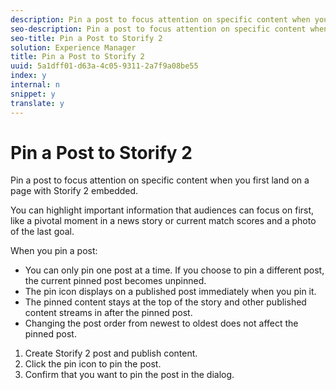 ```yaml
---
description: Pin a post to focus attention on specific content when you first land on a page with Storify 2 embedded.
seo-description: Pin a post to focus attention on specific content when you first land on a page with Storify 2 embedded.
seo-title: Pin a Post to Storify 2
solution: Experience Manager
title: Pin a Post to Storify 2
uuid: 5a1dff01-d63a-4c05-9311-2a7f9a08be55
index: y
internal: n
snippet: y
translate: y
---
```


# Pin a Post to Storify 2

Pin a post to focus attention on specific content when you first land on a page with Storify 2 embedded.

You can highlight important information that audiences can focus on first, like a pivotal moment in a news story or current match scores and a photo of the last goal.

When you pin a post:

* You can only pin one post at a time. If you choose to pin a different post, the current pinned post becomes unpinned.
* The pin icon displays on a published post immediately when you pin it.
* The pinned content stays at the top of the story and other published content streams in after the pinned post.
* Changing the post order from newest to oldest does not affect the pinned post.

1. Create Storify 2 post and publish content.
1. Click the pin icon to pin the post.
1. Confirm that you want to pin the post in the dialog.
